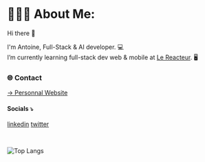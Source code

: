 # 👨🏻‍💻 About Me:
Hi there 👋
<br>

I'm Antoine, Full-Stack & AI developer. 💻
<br>
I’m currently learning full-stack dev web & mobile at [Le Reacteur](https://github.com/lereacteur). 🖥
<br>

### 🌐 Contact
[→ Personnal Website](https://antoineancelin.com)
<br>
#### Socials ⤵
[linkedin](https://linkedin.com/in/antancelin) [twitter](https://x.com/antancelin)

<br>

![Top Langs](https://github-readme-stats.vercel.app/api/top-langs/?username=antancelin&theme=tokyonight)
<br>
